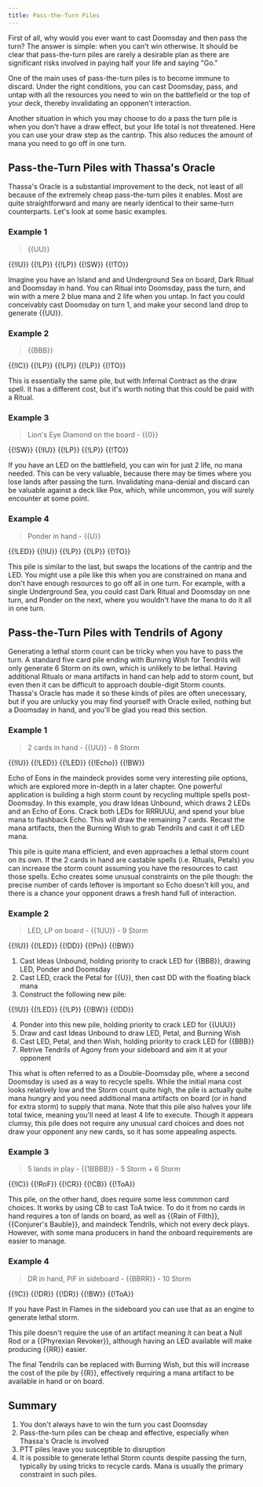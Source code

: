 ```yaml
---
title: Pass-the-Turn Piles
---
```


First of all, why would you ever want to cast Doomsday and then pass the turn?
The answer is simple: when you can't win otherwise. It should be clear that pass-the-turn
piles are rarely a desirable plan as there are significant risks involved in paying half your life
and saying "Go."

One of the main uses of pass-the-turn piles is
to become immune to discard. Under the right conditions, you can cast Doomsday, pass,
and untap with all the resources you need to win on the battlefield or the top of your deck,
thereby invalidating an opponen't interaction. 

Another situation in which you may choose to do a pass the turn pile is when you don't have a
draw effect, but your life total is not threatened. Here you can use your draw step as the cantrip. 
This also reduces the amount of mana you need to go off in one turn.

## Pass-the-Turn Piles with Thassa's Oracle

Thassa's Oracle is a substantial improvement to the deck, not least of all because of the extremely cheap
pass-the-turn piles it enables. Most are quite straightforward and many are nearly identical to their same-turn counterparts.
Let's look at some basic examples.

### Example 1  
> {{UU}}

<row variant="pile">{{!IU}} {{!LP}} {{!LP}} {{!SW}} {{!TO}}</row>

Imagine you have an Island and and Underground Sea on board, Dark Ritual and Doomsday in hand. You can
Ritual into Doomsday, pass the turn, and win with a mere 2 blue mana and 2 life when you untap. In fact you could
conceivably cast Doomsday on turn 1, and make your second land drop to generate {{UU}}.

### Example 2  
> {{BBB}}

<row variant="pile">{{!IC}} {{!LP}} {{!LP}} {{!LP}} {{!TO}}</row>

This is essentially the same pile, but with Infernal Contract as the draw spell. It has a different cost,
but it's worth noting that this could be paid with a Ritual.

### Example 3  
> Lion's Eye Diamond on the board - {{0}}

<row variant="pile">{{!SW}} {{!IU}} {{!LP}} {{!LP}} {{!TO}}</row>

If you have an LED on the battlefield, you can win for just 2 life, no mana needed. This can be very valuable, because
there may be times where you lose lands after passing the turn. Invalidating mana-denial and discard can be valuable against
a deck like Pox, which, while uncommon, you will surely encounter at some point.

### Example 4
>Ponder in hand - {{U}}

<row variant="pile">{{!LED}} {{!IU}} {{!LP}} {{!LP}} {{!TO}}</row>

This pile is similar to the last, but swaps the locations of the cantrip and the LED. You might use a pile like this when
you are constrained on mana and don't have enough resources to go off all in one turn. For example, with a single Underground Sea,
you could cast Dark Ritual and Doomsday on one turn, and Ponder on the next, where you wouldn't have the mana to do it all
in one turn.


## Pass-the-Turn Piles with Tendrils of Agony

Generating a lethal storm count can be tricky when you have to pass the turn. A standard five card pile ending with Burning Wish
for Tendrils will only generate 6 Storm on its own, which is unlikely to be lethal. Having additional Rituals or mana artifacts
in hand can help add to storm count, but even then it can be difficult to approach double-digit Storm counts.
Thassa's Oracle has made it so these kinds of piles are often unecessary, but if you are unlucky you may find yourself with Oracle
exiled, nothing but a Doomsday in hand, and you'll be glad you read this section.

### Example 1
> 2 cards in hand - {{UU}} - 8 Storm

<row variant="pile">{{!IU}} {{!LED}} {{!LED}} {{!Echo}} {{!BW}}</row>

Echo of Eons in the maindeck provides some very interesting pile options, which are explored more in-depth in a later chapter.
One powerful application is building a high storm count by recycling multiple spells post-Doomsday. In this example, you draw
Ideas Unbound, which draws 2 LEDs and an Echo of Eons. Crack both LEDs for RRRUUU, and spend your blue mana to flashback Echo.
This will draw the remaining 7 cards. Recast the mana artifacts, then the Burning Wish to grab Tendrils and cast it off LED mana.

This pile is quite mana efficient, and even approaches a lethal storm count on its own. If the 2 cards in hand are castable spells
(i.e. Rituals, Petals) you can increase the storm count assuming you have the resources to cast those spells. Echo creates some
unusual constraints on the pile though: the precise number of cards leftover is important so Echo doesn't kill you, and there is
a chance your opponent draws a fresh hand full of interaction.

### Example 2
> LED, LP on board - {{1UU}} - 9 Storm

<row variant="pile">{{!IU}} {{!LED}} {{!DD}} {{!Pn}} {{!BW}}</row>

1. Cast Ideas Unbound, holding priority to crack LED for {{BBB}}, drawing LED, Ponder and Doomsday
2. Cast LED, crack the Petal for {{U}}, then cast DD with the floating black mana
3. Construct the following new pile:

<row variant="pile"> {{!IU}} {{!LED}} {{!LP}} {{!BW}} {{!DD}} </row>

4. Ponder into this new pile, holding priority to crack LED for {{UUU}}
5. Draw and cast Ideas Unbound to draw LED, Petal, and Burning Wish
6. Cast LED, Petal, and then Wish, holding priority to crack LED for {{BBB}}
7. Retrive Tendrils of Agony from your sideboard and aim it at your opponent

This what is often referred to as a Double-Doomsday pile, where a second Doomsday is used as a way to recycle spells.
While the initial mana cost looks relatively low and the Storm count quite high, the pile is actually quite mana hungry
and you need additional mana artifacts on board (or in hand for extra storm) to supply that mana. Note that this pile also
halves your life total twice, meaning you'll need at least 4 life to execute. Though it appears clumsy, this pile does not require
any unusual card choices and does not draw your opponent any new cards, so it has some appealing aspects.

### Example 3
> 5 lands in play - {{1BBBB}} - 5 Storm + 6 Storm

<row variant="pile">{{!IC}} {{!RoF}} {{!CR}} {{!CB}} {{!ToA}}</row>

This pile, on the other hand, does require some less commmon card choices. It works by using CB to cast ToA twice.
To do it from no cards in hand requires a ton of lands on board, as well as {{Rain of
Filth}}, {{Conjurer's Bauble}}, and maindeck Tendrils, which not every deck plays. However, with some mana producers in hand
the onboard requirements are easier to manage.

### Example 4
> DR in hand, PiF in sideboard - {{BBRR}} - 10 Storm

<row variant="pile">{{!IC}} {{!DR}} {{!DR}} {{!BW}} {{!ToA}}</row>

If you have Past in Flames in the sideboard you can use that as an engine to
generate lethal storm.

This pile doesn't require the use of an artifact meaning it can beat a Null Rod
or a {{Phyrexian Revoker}}, although having an LED available will make producing
{{RR}} easier.

The final Tendrils can be replaced with Burning Wish, but this will increase the cost of the pile by {{R}}, effectively requiring a
mana artifact to be available in hand or on board.


## Summary

1. You don't always have to win the turn you cast Doomsday
2. Pass-the-turn piles can be cheap and effective, especially when Thassa's Oracle is involved
3. PTT piles leave you susceptible to disruption
4. It is possible to generate lethal Storm counts despite passing the turn, typically by using tricks to recycle cards. Mana is usually the primary constraint in such piles.

